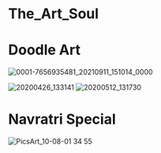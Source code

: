 # The_Art_Soul
#  Doodle Art
![0001-7656935481_20210911_151014_0000](https://github.com/Urvashi2002/The_Art_Soul/assets/134716847/bf22f350-ebe0-4b70-8159-5dcbe75ba27d)

![20200426_133141](https://github.com/Urvashi2002/The_Art_Soul/assets/134716847/1f64dc03-875c-4ee7-9c46-efa7eb51ca37)
![20200512_131730](https://github.com/Urvashi2002/The_Art_Soul/assets/134716847/1fa74f65-4f2d-4a21-b9db-1d3a2d1394cb)
# Navratri Special
![PicsArt_10-08-01 34 55](https://github.com/Urvashi2002/The_Art_Soul/assets/134716847/d89e23de-36eb-40d0-b5c8-c93a80b9dcc3)
